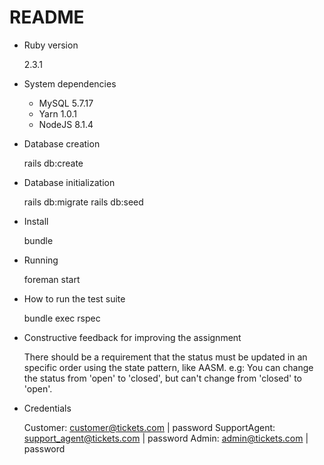 # README

* Ruby version

  2.3.1

* System dependencies

  - MySQL 5.7.17
  - Yarn 1.0.1
  - NodeJS 8.1.4

* Database creation

  rails db:create

* Database initialization

  rails db:migrate
  rails db:seed

* Install

  bundle

* Running

  foreman start

* How to run the test suite

  bundle exec rspec

* Constructive feedback for improving the assignment

  There should be a requirement that the status must be updated in an specific order using the state pattern, like AASM. e.g: You can change the status from 'open' to 'closed', but can't change from 'closed' to 'open'.

* Credentials

  Customer: customer@tickets.com | password
  SupportAgent: support_agent@tickets.com | password
  Admin: admin@tickets.com | password
